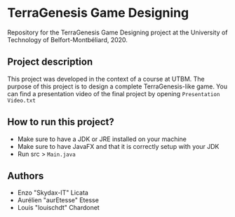 # TerraGenesis Game Designing
Repository for the TerraGenesis Game Designing project at the University of Technology of Belfort-Montbéliard, 2020.

## Project description 
This project was developed in the context of a course at UTBM. 
The purpose of this project is to design a complete TerraGenesis-like game. 
You can find a presentation video of the final project by opening `Presentation Video.txt` 

## How to run this project?
- Make sure to have a JDK or JRE installed on your machine
- Make sure to have JavaFX and that it is correctly setup with your JDK
- Run src > `Main.java`

## Authors
- Enzo "Skydax-IT" Licata
- Aurélien "aurEtesse" Etesse
- Louis "louischdt" Chardonet


